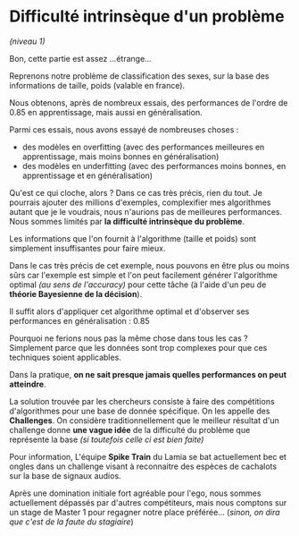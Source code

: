 # Difficulté intrinsèque d'un problème
*(niveau 1)*

Bon, cette partie est assez ...étrange...

Reprenons notre problème de classification
des sexes, sur la base des informations de taille, poids (valable en france).

Nous obtenons, après de nombreux essais, des performances de l'ordre de
0.85 en apprentissage, mais aussi en généralisation.

Parmi ces essais, nous avons essayé de nombreuses choses :
- des modèles en overfitting (avec des performances meilleures en apprentissage, mais moins bonnes en généralisation)
- des modèles en underfitting (avec des performances moins bonnes, en apprentissage et en généralisation)

Qu'est ce qui cloche, alors ?
Dans ce cas très précis, rien du tout.
Je pourrais ajouter des millions d'exemples, complexifier mes algorithmes autant que je le voudrais, nous n'aurions pas de meilleures performances.
Nous sommes limités par **la difficulté intrinsèque du problème**.

Les informations que l'on fournit à l'algorithme (taille et poids) sont simplement insuffisantes pour faire mieux.

Dans le cas très précis de cet exemple, nous pouvons en être plus ou moins sûrs car l'exemple est simple et l'on peut facilement générer l'algorithme optimal *(au sens de l'accuracy)* pour cette tâche (à l'aide d'un peu de **théorie Bayesienne de la décision**).

Il suffit alors d'appliquer cet algorithme optimal et d'observer ses performances en généralisation : 0.85

Pourquoi ne ferions nous pas la même chose dans tous les cas ?
Simplement parce que les données sont trop complexes pour que ces techniques soient applicables.

Dans la pratique, **on ne sait presque jamais quelles performances on peut atteindre**.

La solution trouvée par les chercheurs consiste à faire des compétitions d'algorithmes pour une base de donnée spécifique. On les appelle des **Challenges**. On considère traditionnellement que le meilleur résultat d'un challenge donne **une vague idée** de la difficulté du problème que représente la base *(si toutefois celle ci est bien faite)*

Pour information, L'équipe **Spike Train** du Lamia se bat actuellement bec et ongles dans un challenge visant à reconnaitre des espèces de cachalots
sur la base de signaux audios.

Après une domination initiale fort agréable pour l'ego, nous sommes actuellement dépassés par d'autres compétiteurs, mais nous comptons sur un stage de Master 1 pour regagner notre place préférée... (*sinon, on dira que c'est de la faute du stagiaire*)
